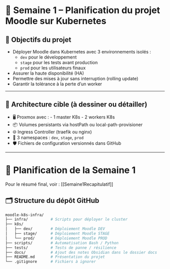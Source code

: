 # 📘 Semaine 1 – Planification du projet Moodle sur Kubernetes

## 🎯 Objectifs du projet

- Déployer Moodle dans Kubernetes avec 3 environnements isolés :
  - `dev` pour le développement
  - `stage` pour les tests avant production
  - `prod` pour les utilisateurs finaux
- Assurer la haute disponibilité (HA)
- Permettre des mises à jour sans interruption (rolling update)
- Garantir la tolérance à la perte d’un worker

---

## 🧱 Architecture cible (à dessiner ou détailler)

- 🖥️ Proxmox avec :
	  - 1 master K8s
	  - 2 workers K8s
- 📦 Volumes persistants via hostPath ou local-path-provisioner
- 🌐 Ingress Controller (traefik ou nginx)
- 🌳 3 namespaces : `dev`, `stage`, `prod`
- 🛡️ Fichiers de configuration versionnés dans GitHub



---


# 🧠 Planification de la Semaine 1

Pour le résumé final, voir : [[Semaine1Recapitulatif]]

## 🗂️ Structure du dépôt GitHub

```bash
moodle-k8s-infra/
├── infra/          # Scripts pour déployer le cluster
├── k8s/
│   ├── dev/        # Déploiement Moodle DEV
│   ├── stage/      # Déploiement Moodle STAGE
│   └── prod/       # Déploiement Moodle PROD
├── scripts/        # Automatisation Bash / Python
├── tests/          # Tests de panne / résilience
├── docs/           # Ajout des notes Obsidian dans le dossier docs
├── README.md       # Présentation du projet
└── .gitignore      # Fichiers à ignorer

